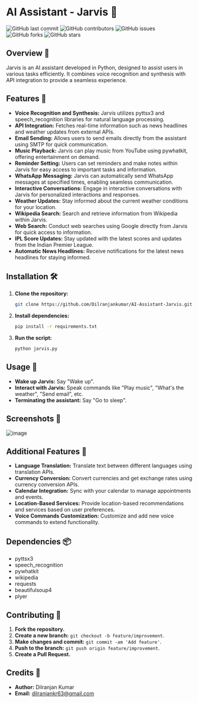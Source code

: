 # AI Assistant - Jarvis 🤖

![GitHub last commit](https://img.shields.io/github/last-commit/Dilranjankumar/AI-Assistant-Jarvis?style=flat-square)
![GitHub contributors](https://img.shields.io/github/contributors/Dilranjankumar/AI-Assistant-Jarvis?style=flat-square)
![GitHub issues](https://img.shields.io/github/issues/Dilranjankumar/AI-Assistant-Jarvis?style=flat-square)
![GitHub forks](https://img.shields.io/github/forks/Dilranjankumar/AI-Assistant-Jarvis?style=flat-square)
![GitHub stars](https://img.shields.io/github/stars/Dilranjankumar/AI-Assistant-Jarvis?style=flat-square)

## Overview 🚀

Jarvis is an AI assistant developed in Python, designed to assist users in various tasks efficiently. It combines voice recognition and synthesis with API integration to provide a seamless experience.

## Features 🌟

- **Voice Recognition and Synthesis:** Jarvis utilizes pyttsx3 and speech_recognition libraries for natural language processing.
- **API Integration:** Fetches real-time information such as news headlines and weather updates from external APIs.
- **Email Sending:** Allows users to send emails directly from the assistant using SMTP for quick communication.
- **Music Playback:** Jarvis can play music from YouTube using pywhatkit, offering entertainment on demand.
- **Reminder Setting:** Users can set reminders and make notes within Jarvis for easy access to important tasks and information.
- **WhatsApp Messaging:** Jarvis can automatically send WhatsApp messages at specified times, enabling seamless communication.
- **Interactive Conversations:** Engage in interactive conversations with Jarvis for personalized interactions and responses.
- **Weather Updates:** Stay informed about the current weather conditions for your location.
- **Wikipedia Search:** Search and retrieve information from Wikipedia within Jarvis.
- **Web Search:** Conduct web searches using Google directly from Jarvis for quick access to information.
- **IPL Score Updates:** Stay updated with the latest scores and updates from the Indian Premier League.
- **Automatic News Headlines:** Receive notifications for the latest news headlines for staying informed.

## Installation 🛠️

1. **Clone the repository:**
    ```bash
    git clone https://github.com/Dilranjankumar/AI-Assistant-Jarvis.git
    ```

2. **Install dependencies:**
    ```bash
    pip install -r requirements.txt
    ```

3. **Run the script:**
    ```bash
    python jarvis.py
    ```

## Usage 📝

- **Wake up Jarvis:** Say "Wake up".
- **Interact with Jarvis:** Speak commands like "Play music", "What's the weather", "Send email", etc.
- **Terminating the assistant:** Say "Go to sleep".

## Screenshots 📸

![image](https://github.com/Dilranjankumar/Jarvis-AI-Assistant/assets/103164759/d69724e7-ae78-478c-a0aa-1600e20f8b0e)


## Additional Features 🎉

- **Language Translation:** Translate text between different languages using translation APIs.
- **Currency Conversion:** Convert currencies and get exchange rates using currency conversion APIs.
- **Calendar Integration:** Sync with your calendar to manage appointments and events.
- **Location-Based Services:** Provide location-based recommendations and services based on user preferences.
- **Voice Commands Customization:** Customize and add new voice commands to extend functionality.

## Dependencies 📦

- pyttsx3
- speech_recognition
- pywhatkit
- wikipedia
- requests
- beautifulsoup4
- plyer

## Contributing 🤝

1. **Fork the repository.**
2. **Create a new branch:** `git checkout -b feature/improvement`.
3. **Make changes and commit:** `git commit -am 'Add feature'`.
4. **Push to the branch:** `git push origin feature/improvement`.
5. **Create a Pull Request.**


## Credits 🙌

- **Author:** Dilranjan Kumar
- **Email:** dilranjankr63@gmail.com

